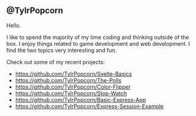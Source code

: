 @TylrPopcorn
-----
Hello. 

I like to spend the majority of my time coding and thinking outside of the box. I enjoy things related to game development and web development. I find the two topics very interesting and fun.

Check out some of my recent projects:
- https://github.com/TylrPopcorn/Svelte-Basics
- https://github.com/TylrPopcorn/The-Polls
- https://github.com/TylrPopcorn/Color-Flipper
- https://github.com/TylrPopcorn/Stop-Watch
- https://github.com/TylrPopcorn/Basic-Express-App
- https://github.com/TylrPopcorn/Express-Session-Example
